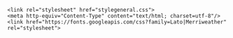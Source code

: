 	<link rel="stylesheet" href="stylegeneral.css">
	<meta http-equiv="Content-Type" content="text/html; charset=utf-8"/>
	<link href="https://fonts.googleapis.com/css?family=Lato|Merriweather" rel="stylesheet"> 


